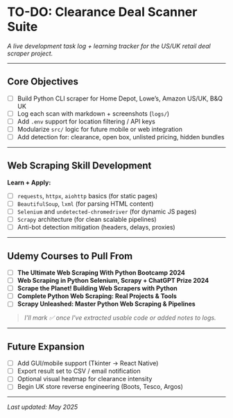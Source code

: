 # TO-DO: Clearance Deal Scanner Suite  
_A live development task log + learning tracker for the US/UK retail deal scraper project._

---

## Core Objectives

- [ ] Build Python CLI scraper for Home Depot, Lowe’s, Amazon US/UK, B&Q UK  
- [ ] Log each scan with markdown + screenshots (`logs/`)  
- [ ] Add `.env` support for location filtering / API keys  
- [ ] Modularize `src/` logic for future mobile or web integration  
- [ ] Add detection for: clearance, open box, unlisted pricing, hidden bundles  

---

## Web Scraping Skill Development

**Learn + Apply:**

- [ ] `requests`, `httpx`, `aiohttp` basics (for static pages)  
- [ ] `BeautifulSoup`, `lxml` (for parsing HTML content)  
- [ ] `Selenium` and `undetected-chromedriver` (for dynamic JS pages)  
- [ ] `Scrapy` architecture (for clean scalable pipelines)  
- [ ] Anti-bot detection mitigation (headers, delays, proxies)  

---

## Udemy Courses to Pull From

- [ ] **The Ultimate Web Scraping With Python Bootcamp 2024**  
- [ ] **Web Scraping in Python Selenium, Scrapy + ChatGPT Prize 2024**  
- [ ] **Scrape the Planet! Building Web Scrapers with Python**  
- [ ] **Complete Python Web Scraping: Real Projects & Tools**  
- [ ] **Scrapy Unleashed: Master Python Web Scraping & Pipelines**  

> _I'll mark ✅ once I've extracted usable code or added notes to logs._

---

## Future Expansion

- [ ] Add GUI/mobile support (Tkinter → React Native)  
- [ ] Export result set to CSV / email notification  
- [ ] Optional visual heatmap for clearance intensity  
- [ ] Begin UK store reverse engineering (Boots, Tesco, Argos)  

---

_Last updated: May 2025_

